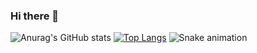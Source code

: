 ### Hi there 👋

![Anurag's GitHub stats](https://github-readme-stats.vercel.app/api?username=anuraghazra&show_icons=true&theme=radical)
[![Top Langs](https://github-readme-stats.vercel.app/api/top-langs/?username=nralex&layout=compact)](https://github.com/nralex/github-readme-stats)
![Snake animation](https://github.com/nralex/nralex/blob/output/github-contribution-grid-snake.svg)
